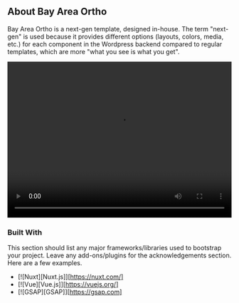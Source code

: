 ## About Bay Area Ortho

Bay Area Ortho is a next-gen template, designed in-house. The term "next-gen" is used because it provides different options (layouts, colors, media, etc.) for each component in the Wordpress backend compared to regular templates, which are more "what you see is what you get".

<video width="600" height="350" style="max-width: 100%; max-height: 55vw;" controls>
  <source src="https://d3u8wdcqzha6gd.cloudfront.net/bayareaortho/bayareaortho-720.mp4" type="video/mp4">
Your browser does not support the video tag.
</video>

### Built With

This section should list any major frameworks/libraries used to bootstrap your project. Leave any add-ons/plugins for the acknowledgements section. Here are a few examples.

* [![Nuxt][Nuxt.js]][https://nuxt.com/]
* [![Vue][Vue.js]][https://vuejs.org/]
* [![GSAP][GSAP]][https://gsap.com]
